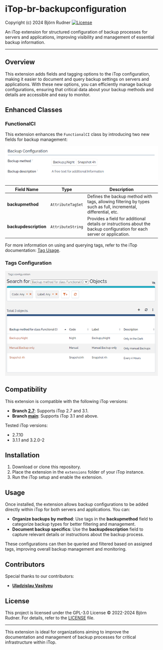 # iTop-br-backupconfiguration

Copyright (c) 2024 Björn Rudner
[![License](https://img.shields.io/github/license/rudnerbjoern/iTop-br-backupconfiguration)](https://github.com/rudnerbjoern/iTop-br-backupconfiguration/blob/main/LICENSE)

An iTop extension for structured configuration of backup processes for servers and applications, improving visibility and management of essential backup information.

---

## Overview

This extension adds fields and tagging options to the iTop configuration, making it easier to document and query backup settings on servers and applications. With these new options, you can efficiently manage backup configurations, ensuring that critical data about your backup methods and details are accessible and easy to monitor.

## Enhanced Classes

### FunctionalCI

This extension enhances the `FunctionalCI` class by introducing two new fields for backup management:

![Backup Configuration](Screenshots/BackupConfiguration.png)

| Field Name            | Type              | Description                                                                                                            |
| --------------------- | ----------------- | ---------------------------------------------------------------------------------------------------------------------- |
| **backupmethod**      | `AttributeTagSet` | Defines the backup method with tags, allowing filtering by types such as full, incremental, differential, etc.         |
| **backupdescription** | `AttributeString` | Provides a field for additional details or instructions about the backup configuration for each server or application. |

For more information on using and querying tags, refer to the iTop documentation: [Tag Usage](https://www.itophub.io/wiki/page?id=2_7_0%3Afeature%3Atag).

### Tags Configuration

![Tags Configuration](Screenshots/TagsConfiguration.png)

## Compatibility

This extension is compatible with the following iTop versions:

- **Branch [2.7](https://github.com/rudnerbjoern/iTop-br-backupconfiguration/tree/itop/2.7)**: Supports iTop 2.7 and 3.1.
- **Branch [main](https://github.com/rudnerbjoern/iTop-br-backupconfiguration/tree/main)**: Supports iTop 3.1 and above.

Tested iTop versions:

- 2.7.10
- 3.1.1 and 3.2.0-2

## Installation

1. Download or clone this repository.
2. Place the extension in the `extensions` folder of your iTop instance.
3. Run the iTop setup and enable the extension.

## Usage

Once installed, the extension allows backup configurations to be added directly within iTop for both servers and applications. You can:

- **Organize backups by method**: Use tags in the **backupmethod** field to categorize backup types for better filtering and management.
- **Document backup specifics**: Use the **backupdescription** field to capture relevant details or instructions about the backup process.

These configurations can then be queried and filtered based on assigned tags, improving overall backup management and monitoring.

## Contributors

Special thanks to our contributors:

- **[Uladzislau Vasilyeu](https://github.com/vasvlad)**

## License

This project is licensed under the GPL-3.0 License © 2022-2024 Björn Rudner. For details, refer to the [LICENSE](https://github.com/rudnerbjoern/iTop-br-backupconfiguration/blob/main/LICENSE) file.

---

This extension is ideal for organizations aiming to improve the documentation and management of backup processes for critical infrastructure within iTop.
